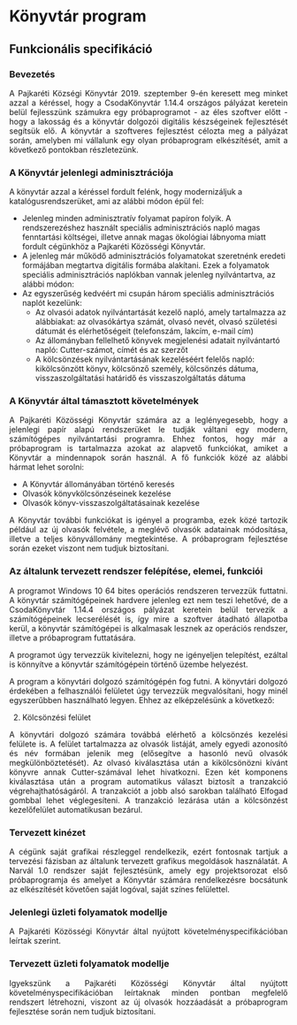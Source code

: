 # Könyvtár program
## Funkcionális specifikáció

### Bevezetés
<p align="justify">A Pajkaréti Községi Könyvtár 2019. szeptember 9-én keresett meg minket azzal a kéréssel, hogy a CsodaKönyvtár 1.14.4 országos pályázat keretein belül fejlesszünk számukra egy próbaprogramot - az éles szoftver előtt - hogy a lakosság és a könyvtár dolgozói digitális készségeinek fejlesztését segítsük elő. A könyvtár a szoftveres fejlesztést célozta meg a pályázat során, amelyben mi vállalunk egy olyan próbaprogram elkészítését, amit a következő pontokban részletezünk.</p>

### A Könyvtár jelenlegi adminisztrációja
A könyvtár azzal a kéréssel fordult felénk, hogy modernizáljuk a katalógusrendszerüket, ami az alábbi módon épül fel:
* Jelenleg minden adminisztratív folyamat papíron folyik. A rendszerezéshez használt speciális adminisztrációs napló magas fenntartási költségei, illetve annak magas ökológiai lábnyoma miatt fordult cégünkhöz a Pajkaréti Közösségi Könyvtár.
* A jelenleg már működő adminisztrációs folyamatokat szeretnénk eredeti formájában megtartva digitális formába alakítani. Ezek a folyamatok speciális adminisztrációs naplókban vannak jelenleg nyilvántartva, az alábbi módon:
* Az egyszerűség kedvéért mi csupán három speciális adminisztrációs naplót kezelünk:
    * Az olvasói adatok nyilvántartását kezelő napló, amely tartalmazza az alábbiakat: az olvasókártya számát, olvasó nevét, olvasó születési dátumát és elérhetőségeit (telefonszám, lakcím, e-mail cím)
    * Az állományban fellelhető könyvek megjelenési adatait nyilvántartó napló: Cutter-számot, címét és az szerzőt
    * A kölcsönzések nyilvántartásának kezeléséért felelős napló: kikölcsönzött könyv, kölcsönző személy, kölcsönzés dátuma, visszaszolgáltatási határidő és visszaszolgáltatás dátuma

### A Könyvtár által támasztott követelmények
<p align="justify">A Pajkaréti Közösségi Könyvtár számára az a leglényegesebb, hogy a jelenlegi papír alapú rendszerüket le tudják váltani egy modern, számítógépes nyilvántartási programra. Ehhez fontos, hogy már a próbaprogram is tartalmazza azokat az alapvető funkciókat, amiket a Könyvtár a mindennapok során használ. A fő funkciók közé az alábbi hármat lehet sorolni:</p>

* A Könyvtár állományában történő keresés
* Olvasók könyvkölcsönzéseinek kezelése
* Olvasók könyv-visszaszolgáltatásainak kezelése

<p align="justify">A Könyvtár további funkciókat is igényel a programba, ezek közé tartozik például az új olvasók felvétele, a meglévő olvasók adatainak módosítása, illetve a teljes könyvállomány megtekintése. A próbaprogram fejlesztése során ezeket viszont nem tudjuk biztosítani.</p>

### Az általunk tervezett rendszer felépítése, elemei, funkciói
<p align="justify">A programot Windows 10 64 bites operációs rendszeren tervezzük futtatni. A könyvtár számítógépeinek hardvere jelenleg ezt nem teszi lehetővé, de a CsodaKönyvtár 1.14.4 országos pályázat keretein belül tervezik a számítógépeinek lecserélését is, így mire a szoftver átadható állapotba kerül, a könyvtár számítógépei is alkalmasak lesznek az operációs rendszer, illetve a próbaprogram futtatására.</p>

<p align="justify">A programot úgy tervezzük kivitelezni, hogy ne igényeljen telepítést, ezáltal is könnyítve a könyvtár számítógépein történő üzembe helyezést.</p>

<p align="justify">A program a könyvtári dolgozó számítógépén fog futni. A könyvtári dolgozó érdekében a felhasználói felületet úgy tervezzük megvalósítani, hogy minél egyszerűbben használható legyen. Ehhez az elképzelésünk a következő:</p>



2. Kölcsönzési felület  
<p align="justify">A könyvtári dolgozó számára továbbá elérhető a kölcsönzés kezelési felülete is. A felület tartalmazza az olvasók listáját, amely egyedi azonosító és név formában jelenik meg (elősegítve a hasonló nevű olvasók megkülönböztetését). Az olvasó kiválasztása után a kikölcsönözni kívánt könyvre annak Cutter-számával lehet hivatkozni. Ezen két komponens kiválasztása után a program automatikus választ biztosít a tranzakció végrehajthatóságáról. A tranzakciót a jobb alsó sarokban található Elfogad gombbal lehet véglegesíteni. A tranzakció lezárása után a kölcsönzést kezelőfelület automatikusan bezárul.</p>




### Tervezett kinézet
<p align="justify">A cégünk saját grafikai részleggel rendelkezik, ezért fontosnak tartjuk a tervezési fázisban az általunk tervezett grafikus megoldások használatát. A Narvál 1.0 rendszer saját fejlesztésünk, amely egy projektsorozat első próbaprogramja és amelyet a Könyvtár számára rendelkezésre bocsátunk az elkészítését követően saját logóval, saját színes felülettel.</p>

### Jelenlegi üzleti folyamatok modellje
<p align="justify">A Pajkaréti Közösségi Könyvtár által nyújtott követelményspecifikációban leírtak szerint.</p>

### Tervezett üzleti folyamatok modellje
<p align="justify">Igyekszünk a Pajkaréti Közösségi Könyvtár által nyújtott követelményspecifikációban leírtaknak minden pontban megfelelő rendszert létrehozni, viszont az új olvasók hozzáadását a próbaprogram fejlesztése során nem tudjuk biztosítani.</p>

